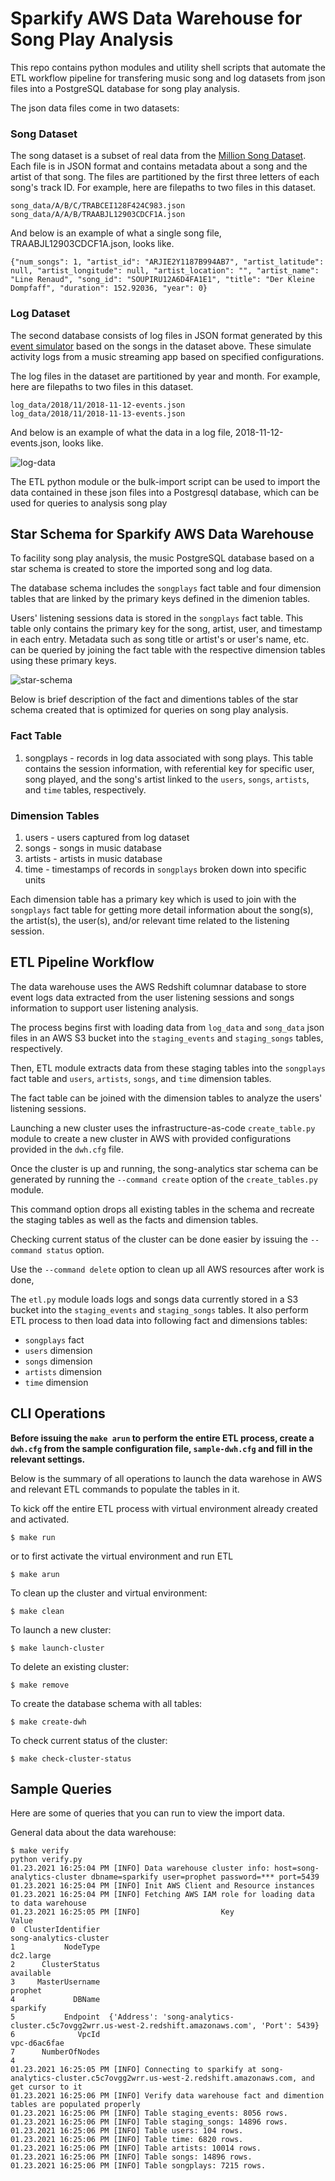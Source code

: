 # Sparkify AWS Data Warehouse for Song Play Analysis

This repo contains python modules and utility shell scripts that automate the 
ETL workflow pipeline for transfering music song and log datasets from json 
files into a PostgreSQL database for song play analysis.

The json data files come in two datasets:

### Song Dataset
The song dataset is a subset of real data from the [Million Song Dataset](http://millionsongdataset.com/). 
Each file is in JSON format and contains metadata about a song and the artist 
of that song. The files are partitioned by the first three letters of each song's 
track ID. For example, here are filepaths to two files in this dataset.

```
song_data/A/B/C/TRABCEI128F424C983.json
song_data/A/A/B/TRAABJL12903CDCF1A.json
```
And below is an example of what a single song file, TRAABJL12903CDCF1A.json, looks like.

```
{"num_songs": 1, "artist_id": "ARJIE2Y1187B994AB7", "artist_latitude": null, "artist_longitude": null, "artist_location": "", "artist_name": "Line Renaud", "song_id": "SOUPIRU12A6D4FA1E1", "title": "Der Kleine Dompfaff", "duration": 152.92036, "year": 0}
```

### Log Dataset
The second database consists of log files in JSON format generated by this 
[event simulator](https://github.com/Interana/eventsim) based on the songs 
in the dataset above. These simulate activity logs from a music streaming app 
based on specified configurations.

The log files in the dataset are partitioned by year and month. For example, 
here are filepaths to two files in this dataset.

```
log_data/2018/11/2018-11-12-events.json
log_data/2018/11/2018-11-13-events.json
```

And below is an example of what the data in a log file, 2018-11-12-events.json, looks like.

![log-data](assets/log-data.png)

The ETL python module or the bulk-import script can be used to import the data 
contained in these json files into a Postgresql database, which can be used for queries to analysis song play


## Star Schema for Sparkify AWS Data Warehouse

To facility song play analysis, the music PostgreSQL database based on a star 
schema is created to store the imported song and log data.

The database schema includes the `songplays` fact table and four dimension tables 
that are linked by the primary keys defined in the dimenion tables.

Users' listening sessions data is stored in the `songplays` fact table.  This 
table only contains the primary key for the song, artist, user, and timestamp 
in each entry.  Metadata such as song title or artist's or user's name, etc. 
can be queried by joining the fact table with the respective dimension tables 
using these primary keys.

![star-schema](assets/star-schema.png)

Below is brief description of the fact and dimentions tables of the star 
schema created that is optimized for queries on song play analysis.

### Fact Table
1. songplays - records in log data associated with song plays.  This table 
contains the session information, with referential key for specific user, 
song played, and the song's artist linked to the `users`, `songs`, `artists`, 
and `time` tables, respectively.

### Dimension Tables
1. users - users captured from log dataset
2. songs - songs in music database
3. artists - artists in music database
5. time - timestamps of records in `songplays` broken down into specific units

Each dimension table has a primary key which is used to join with the 
`songplays` fact table for getting more detail information about the 
song(s), the artist(s), the user(s), and/or relevant time related to 
the listening session.

## ETL Pipeline Workflow

The data warehouse uses the AWS Redshift columnar database to 
store event logs data extracted from the user listening sessions and songs information
to support user listening analysis.

The process begins first with loading data from `log_data` and `song_data` json files in an AWS S3 bucket
into the `staging_events` and `staging_songs` tables, respectively.

Then, ETL module extracts data from these staging tables into the `songplays` fact table and `users`,
`artists`, `songs`, and `time` dimension tables.

The fact table can be joined with the dimension tables to analyze the users' listening sessions.

Launching a new cluster uses the infrastructure-as-code `create_table.py`
module to create a new cluster in AWS with provided configurations
provided in the `dwh.cfg` file.

Once the cluster is up and running, the song-analytics star schema
can be generated by running the `--command create` option of
the `create_tables.py` module.

This command option drops all existing tables in the schema
and recreate the staging tables as well as the facts and
dimension tables.

Checking current status of the cluster can be done easier by issuing
the `--command status` option.

Use the `--command delete` option to clean up all AWS resources after work is done,

The `etl.py` module loads logs and songs data currently stored in a S3 bucket 
into the `staging_events` and `staging_songs` tables.  It also perform ETL
process to then load data into following fact and dimensions tables:
* `songplays` fact
* `users` dimension
* `songs` dimension
* `artists` dimension
* `time` dimension

## CLI Operations

**Before issuing the `make arun` to perform the entire ETL process, create a `dwh.cfg` from the sample configuration file, 
`sample-dwh.cfg` and fill in the relevant settings.**

Below is the summary of all operations to launch the data warehose in AWS and 
relevant ETL commands to populate the tables in it.

To kick off the entire ETL process with virtual environment already
created and activated.
```
$ make run
```
or to first activate the virtual environment and run ETL 
```
$ make arun
```

To clean up the cluster and virtual environment:
```
$ make clean
```

To launch a new cluster:
```
$ make launch-cluster 
```

To delete an existing cluster:
```
$ make remove
```

To create the database schema with all tables:
```
$ make create-dwh
```

To check current status of the cluster:
```
$ make check-cluster-status
```


## Sample Queries

Here are some of queries that you can run to view the import data.

General data about the data warehouse:
```
$ ︎make verify
python verify.py
01.23.2021 16:25:04 PM [INFO] Data warehouse cluster info: host=song-analytics-cluster dbname=sparkify user=prophet password=*** port=5439
01.23.2021 16:25:04 PM [INFO] Init AWS Client and Resource instances
01.23.2021 16:25:04 PM [INFO] Fetching AWS IAM role for loading data to data warehouse
01.23.2021 16:25:05 PM [INFO]                  Key                                                                                              Value
0  ClusterIdentifier                                                                             song-analytics-cluster
1           NodeType                                                                                          dc2.large
2      ClusterStatus                                                                                          available
3     MasterUsername                                                                                            prophet
4             DBName                                                                                           sparkify
5           Endpoint  {'Address': 'song-analytics-cluster.c5c7ovgg2wrr.us-west-2.redshift.amazonaws.com', 'Port': 5439}
6              VpcId                                                                                       vpc-d6ac6fae
7      NumberOfNodes                                                                                                  4
01.23.2021 16:25:05 PM [INFO] Connecting to sparkify at song-analytics-cluster.c5c7ovgg2wrr.us-west-2.redshift.amazonaws.com, and get cursor to it
01.23.2021 16:25:06 PM [INFO] Verify data warehouse fact and dimention tables are populated properly
01.23.2021 16:25:06 PM [INFO] Table staging_events: 8056 rows.
01.23.2021 16:25:06 PM [INFO] Table staging_songs: 14896 rows.
01.23.2021 16:25:06 PM [INFO] Table users: 104 rows.
01.23.2021 16:25:06 PM [INFO] Table time: 6820 rows.
01.23.2021 16:25:06 PM [INFO] Table artists: 10014 rows.
01.23.2021 16:25:06 PM [INFO] Table songs: 14896 rows.
01.23.2021 16:25:06 PM [INFO] Table songplays: 7215 rows.
```



